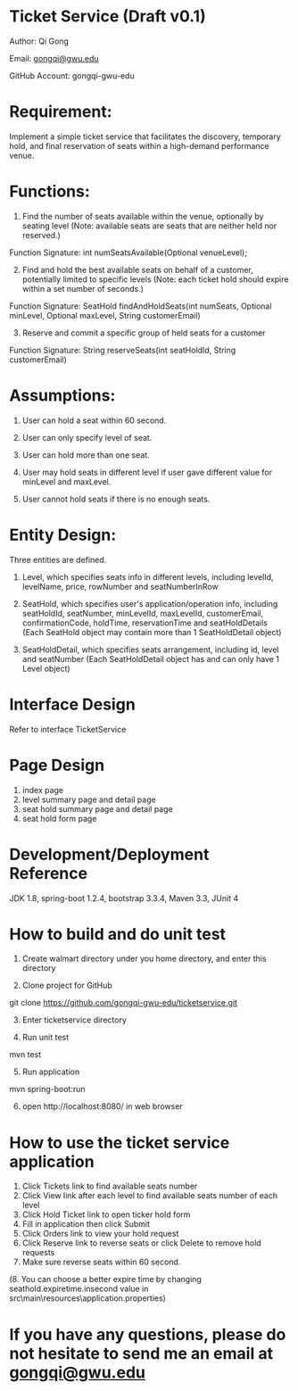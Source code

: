 # Ticket Service (Draft v0.1)
  Author: Qi Gong
  
  Email: gongqi@gwu.edu
  
  GitHub Account: gongqi-gwu-edu

# Requirement: 
  Implement a simple ticket service that facilitates the discovery, temporary hold, and final reservation of seats within a high-demand performance venue.
 
# Functions: 
  1. Find the number of seats available within the venue, optionally by seating level (Note: available seats are seats that are neither held nor reserved.)
  
  Function Signature: int numSeatsAvailable(Optional<Integer> venueLevel);
 
  2. Find and hold the best available seats on behalf of a customer, potentially limited to specific levels (Note: each ticket hold should expire within a set number of seconds.)
  
  Function Signature: SeatHold findAndHoldSeats(int numSeats, Optional<Integer> minLevel, Optional<Integer> maxLevel, String customerEmail)
 
  3. Reserve and commit a specific group of held seats for a customer
  
  Function Signature: String reserveSeats(int seatHoldId, String customerEmail)
 
# Assumptions:
  1. User can hold a seat within 60 second.
  
  2. User can only specify level of seat.
  
  3. User can hold more than one seat.
  
  4. User may hold seats in different level if user gave different value for minLevel and maxLevel.
  
  5. User cannot hold seats if there is no enough seats.
  
# Entity Design:
  Three entities are defined.
  1. Level, which specifies seats info in different levels, including levelId, levelName, price, rowNumber and seatNumberInRow
  
  2. SeatHold, which specifies user's application/operation info, including seatHoldId, seatNumber, minLevelId, maxLevelId, customerEmail, confirmationCode, holdTime, reservationTime and seatHoldDetails (Each SeatHold object may contain more than 1 SeatHoldDetail object)
  
  3. SeatHoldDetail, which specifies seats arrangement, including id, level and seatNumber (Each SeatHoldDetail object has and can only have 1 Level object)
 
# Interface Design
  Refer to interface TicketService
  
# Page Design
  1. index page
  2. level summary page and detail page
  3. seat hold summary page and detail page
  4. seat hold form page
  
# Development/Deployment Reference
  JDK 1.8, spring-boot 1.2.4, bootstrap 3.3.4, Maven 3.3, JUnit 4
  
# How to build and do unit test
  1. Create walmart directory under you home directory, and enter this directory

  2. Clone project for GitHub
  
  git clone https://github.com/gongqi-gwu-edu/ticketservice.git

  3. Enter ticketservice directory
  
  4. Run unit test
  
  mvn test
  
  5. Run application
  
  mvn spring-boot:run
  
  6. open http://localhost:8080/ in web browser
  
# How to use the ticket service application
  1. Click Tickets link to find available seats number
  2. Click View link after each level to find available seats number of each level
  3. Click Hold Ticket link to open ticker hold form
  4. Fill in application then click Submit
  5. Click Orders link to view your hold request
  6. Click Reserve link to reverse seats or click Delete to remove hold requests
  7. Make sure reverse seats within 60 second.
  
  (8. You can choose a better expire time by changing seathold.expiretime.insecond value in src\main\resources\application.properties)

# If you have any questions, please do not hesitate to send me an email at gongqi@gwu.edu
